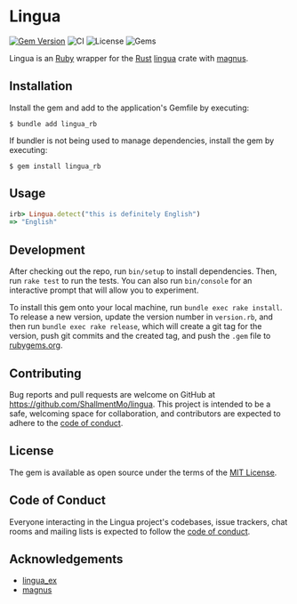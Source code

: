 # Lingua

[![Gem Version](https://badge.fury.io/rb/lingua_rb.svg)](https://badge.fury.io/rb/lingua_rb)
![CI](https://github.com/ShallmentMo/lingua_rb/actions/workflows/main.yml/badge.svg)
![License](https://img.shields.io/github/license/ShallmentMo/lingua_rb)
![Gems](https://img.shields.io/gem/dt/lingua_rb)

Lingua is an [Ruby][0] wrapper for the [Rust][1] [lingua][2] crate with [magnus][3].

## Installation

Install the gem and add to the application's Gemfile by executing:

    $ bundle add lingua_rb

If bundler is not being used to manage dependencies, install the gem by executing:

    $ gem install lingua_rb

## Usage

```ruby
irb> Lingua.detect("this is definitely English")
=> "English"
```

## Development

After checking out the repo, run `bin/setup` to install dependencies. Then, run `rake test` to run the tests. You can also run `bin/console` for an interactive prompt that will allow you to experiment.

To install this gem onto your local machine, run `bundle exec rake install`. To release a new version, update the version number in `version.rb`, and then run `bundle exec rake release`, which will create a git tag for the version, push git commits and the created tag, and push the `.gem` file to [rubygems.org](https://rubygems.org).

## Contributing

Bug reports and pull requests are welcome on GitHub at https://github.com/ShallmentMo/lingua. This project is intended to be a safe, welcoming space for collaboration, and contributors are expected to adhere to the [code of conduct](https://github.com/ShallmentMo/lingua/blob/master/CODE_OF_CONDUCT.md).

## License

The gem is available as open source under the terms of the [MIT License](https://opensource.org/licenses/MIT).

## Code of Conduct

Everyone interacting in the Lingua project's codebases, issue trackers, chat rooms and mailing lists is expected to follow the [code of conduct](https://github.com/[USERNAME]/lingua/blob/master/CODE_OF_CONDUCT.md).

## Acknowledgements

- [lingua_ex](https://github.com/joshrotenberg/lingua_ex)
- [magnus](https://github.com/matsadler/magnus)

[0]: https://ruby-lang.org
[1]: https://www.rust-lang.org
[2]: https://crates.io/crates/lingua
[3]: https://github.com/matsadler/magnus
